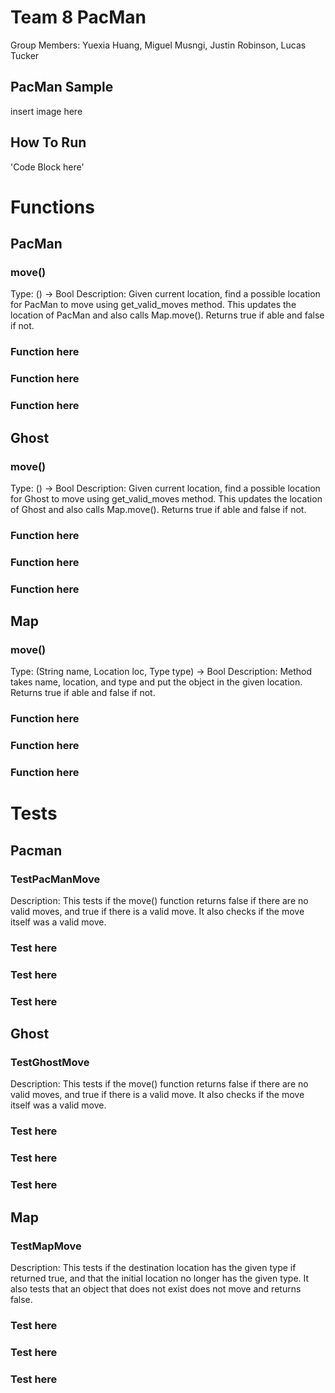 # Team 8 PacMan

Group Members: Yuexia Huang, Miguel Musngi, Justin Robinson, Lucas Tucker

## PacMan Sample
insert image here

## How To Run
'Code Block here'

# Functions
## PacMan

### move()
Type: () -> Bool
 Description: Given current location, find a possible location for PacMan to move
using get_valid_moves method. This updates the location of PacMan and also calls
Map.move(). Returns true if able and false if not.

### Function here

### Function here

### Function here

## Ghost

### move()
Type: () -> Bool
 Description: Given current location, find a possible location for Ghost to move
using get_valid_moves method. This updates the location of Ghost and also calls
Map.move(). Returns true if able and false if not.

### Function here

### Function here

### Function here

## Map

### move()
Type: (String name, Location loc, Type type) -> Bool
 Description: Method takes name, location, and type and put the object in the given
location. Returns true if able and false if not. 

### Function here

### Function here

### Function here

# Tests

## Pacman

### TestPacManMove
Description: This tests if the move() function returns false if there are no valid
moves, and true if there is a valid move. It also checks if the move itself was
a valid move.

### Test here

### Test here

### Test here

## Ghost

### TestGhostMove
Description: This tests if the move() function returns false if there are no valid
moves, and true if there is a valid move. It also checks if the move itself was
a valid move. 

### Test here

### Test here

### Test here

## Map

### TestMapMove
Description: This tests if the destination location has the given type if returned
true, and that the initial location no longer has the given type. It also tests that
an object that does not exist does not move and returns false. 

### Test here

### Test here

### Test here
